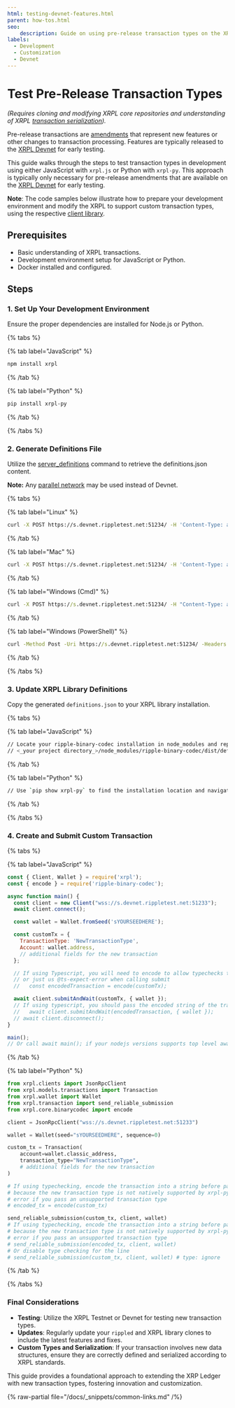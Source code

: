 ```yaml
---
html: testing-devnet-features.html
parent: how-tos.html
seo:
    description: Guide on using pre-release transaction types on the XRP Ledger for developers.
labels:
  - Development
  - Customization
  - Devnet
---
```

# Test Pre-Release Transaction Types

_(Requires cloning and modifying XRPL core repositories and understanding of XRPL [transaction serialization](../../references/protocol/binary-format.md))._

Pre-release transactions are [amendments](../../concepts/networks-and-servers/amendments.md) that represent new features or other changes to transaction processing. Features are typically released to the [XRPL Devnet](../../concepts/networks-and-servers/parallel-networks.md) for early testing.

This guide walks through the steps to test transaction types in development using either JavaScript with `xrpl.js` or Python with `xrpl-py`. This approach is typically only necessary for pre-release amendments that are available on the [XRPL Devnet](../../concepts/networks-and-servers/parallel-networks.md) for early testing.

**Note**: The code samples below illustrate how to prepare your development environment and modify the XRPL to support custom transaction types, using the respective [client library](../../references/client-libraries.md).

## Prerequisites

- Basic understanding of XRPL transactions.
- Development environment setup for JavaScript or Python.
- Docker installed and configured.

## Steps

### 1. Set Up Your Development Environment

Ensure the proper dependencies are installed for Node.js or Python.

{% tabs %}

{% tab label="JavaScript" %}

```javascript
npm install xrpl
```

{% /tab %}

{% tab label="Python" %}

```bash
pip install xrpl-py
```

{% /tab %}

{% /tabs %}

### 2. Generate Definitions File

Utilize the [server_definitions](../../references/http-websocket-apis/public-api-methods/server-info-methods/server_definitions.md) command to retrieve the definitions.json content.

**Note:** Any [parallel network](../../concepts/networks-and-servers/parallel-networks.md) may be used instead of Devnet.

{% tabs %}

{% tab label="Linux" %}

```bash
curl -X POST https://s.devnet.rippletest.net:51234/ -H 'Content-Type: application/json' -d '{"method": "server_definitions"}' > definitions.json
```

{% /tab %}

{% tab label="Mac" %}

```bash
curl -X POST https://s.devnet.rippletest.net:51234/ -H 'Content-Type: application/json' -d '{"method": "server_definitions"}' > definitions.json
```

{% /tab %}

{% tab label="Windows (Cmd)" %}

```cmd
curl -X POST https://s.devnet.rippletest.net:51234/ -H "Content-Type: application/json" -d "{\"method\": \"server_definitions\"}" > definitions.json
```

{% /tab %}

{% tab label="Windows (PowerShell)" %}

```cmd
curl -Method Post -Uri https://s.devnet.rippletest.net:51234/ -Headers @{"Content-Type"="application/json"} -Body '{"method": "server_definitions"}' | Out-File -FilePath definitions.json
```

{% /tab %}

{% /tabs %}

### 3. Update XRPL Library Definitions

Copy the generated `definitions.json` to your XRPL library installation.

{% tabs %}

{% tab label="JavaScript" %}

```bash
// Locate your ripple-binary-codec installation in node_modules and replace the definitions.json file.
// <_your project directory_>/node_modules/ripple-binary-codec/dist/definitions.json
```

{% /tab %}

{% tab label="Python" %}

```bash
// Use `pip show xrpl-py` to find the installation location and navigate to `<output of pip show>/xrpl/core/binarycodec/definitions/definitions.json` to replace the `definitions.json` file.
```

{% /tab %}

{% /tabs %}

### 4. Create and Submit Custom Transaction

{% tabs %}

{% tab label="JavaScript" %}

```javascript
const { Client, Wallet } = require('xrpl');
const { encode } = require('ripple-binary-codec');

async function main() {
  const client = new Client("wss://s.devnet.rippletest.net:51233");
  await client.connect();

  const wallet = Wallet.fromSeed('sYOURSEEDHERE');

  const customTx = {
    TransactionType: 'NewTransactionType',
    Account: wallet.address,
    // additional fields for the new transaction
  };

  // If using Typescript, you will need to encode to allow typechecks to function
  // or just us @ts-expect-error when calling submit
  //   const encodedTransaction = encode(customTx);

  await client.submitAndWait(customTx, { wallet });
  // If using typescript, you should pass the encoded string of the transaction or us @ts-expect-error
  //   await client.submitAndWait(encodedTransaction, { wallet });
  // await client.disconnect();
}

main();
// Or call await main(); if your nodejs versions supports top level await
```

{% /tab %}

{% tab label="Python" %}

```python
from xrpl.clients import JsonRpcClient
from xrpl.models.transactions import Transaction
from xrpl.wallet import Wallet
from xrpl.transaction import send_reliable_submission
from xrpl.core.binarycodec import encode

client = JsonRpcClient("wss://s.devnet.rippletest.net:51233")

wallet = Wallet(seed="sYOURSEEDHERE", sequence=0)

custom_tx = Transaction(
    account=wallet.classic_address,
    transaction_type="NewTransactionType",
    # additional fields for the new transaction
)

# If using typechecking, encode the transaction into a string before passing to send_reliable_submission
# because the new transaction type is not natively supported by xrpl-py and therefore will have a type
# error if you pass an unsupported transaction type
# encoded_tx = encode(custom_tx)

send_reliable_submission(custom_tx, client, wallet)
# If using typechecking, encode the transaction into a string before passing to send_reliable_submission
# because the new transaction type is not natively supported by xrpl-py and therefore will have a type
# error if you pass an unsupported transaction type
# send_reliable_submission(encoded_tx, client, wallet)
# Or disable type checking for the line
# send_reliable_submission(custom_tx, client, wallet) # type: ignore
```

{% /tab %}

{% /tabs %}

### Final Considerations

- **Testing**: Utilize the XRPL Testnet or Devnet for testing new transaction types.
- **Updates**: Regularly update your `rippled` and XRPL library clones to include the latest features and fixes.
- **Custom Types and Serialization**: If your transaction involves new data structures, ensure they are correctly defined and serialized according to XRPL standards.

This guide provides a foundational approach to extending the XRP Ledger with new transaction types, fostering innovation and customization.

{% raw-partial file="/docs/_snippets/common-links.md" /%}
